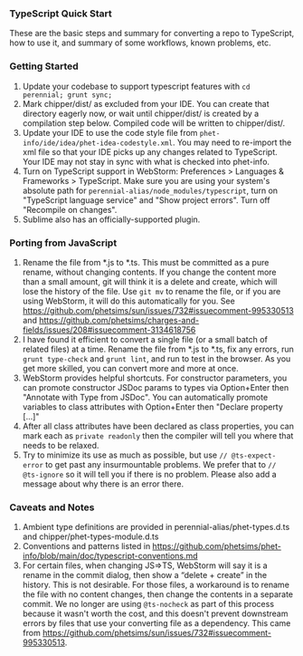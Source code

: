 ### TypeScript Quick Start

These are the basic steps and summary for converting a repo to TypeScript, how to use it, and summary of some workflows,
known problems, etc.

### Getting Started

1. Update your codebase to support typescript features with `cd perennial; grunt sync;`
2. Mark chipper/dist/ as excluded from your IDE. You can create that directory eagerly now, or wait until chipper/dist/
   is created by a compilation step below. Compiled code will be written to chipper/dist/.
3. Update your IDE to use the code style file from `phet-info/ide/idea/phet-idea-codestyle.xml`. You may need to
   re-import the xml file so that your IDE picks up any changes related to TypeScript. Your IDE may not stay in sync
   with what is checked into phet-info.
4. Turn on TypeScript support in WebStorm: Preferences > Languages & Frameworks > TypeScript. Make sure you are using
   your system's absolute path for `perennial-alias/node_modules/typescript`, turn on "TypeScript language service"
   and "Show project errors". Turn off "Recompile on changes".
5. Sublime also has an officially-supported plugin.

### Porting from JavaScript

1. Rename the file from *.js to *.ts. This must be committed as a pure rename, without changing contents. If you change
   the content more than a small amount, git will think it is a delete and create, which will lose the history of the
   file. Use `git mv` to rename the file, or if you are using WebStorm, it will do this automatically for you. See https://github.com/phetsims/sun/issues/732#issuecomment-995330513 and https://github.com/phetsims/charges-and-fields/issues/208#issuecomment-3134618756
2. I have found it efficient to convert a single file (or a small batch of related files) at a time. Rename the file
   from *.js to *.ts, fix any errors, run `grunt type-check` and `grunt lint`, and run to test in the browser. As you
   get more skilled, you can convert more and more at once.
3. WebStorm provides helpful shortcuts. For constructor parameters, you can promote constructor JSDoc params to types
   via Option+Enter then "Annotate with Type from JSDoc". You can automatically promote variables to class attributes
   with Option+Enter then "Declare property [...]"
4. After all class attributes have been declared as class properties, you can mark each as `private readonly` then the
   compiler will tell you where that needs to be relaxed.
5. Try to minimize its use as much as possible, but use `// @ts-expect-error` to get past any insurmountable problems.
   We prefer that to `// @ts-ignore` so it will tell you if there is no problem. Please also add a message about why
   there is an error there.

### Caveats and Notes

1. Ambient type definitions are provided in perennial-alias/phet-types.d.ts and chipper/phet-types-module.d.ts
2. Conventions and patterns listed in https://github.com/phetsims/phet-info/blob/main/doc/typescript-conventions.md
3. For certain files, when changing JS=>TS, WebStorm will say it is a rename in the commit dialog, then show a “delete +
   create” in the history. This is not desirable. For those files, a workaround is to rename the file with no content
   changes, then change the contents in a separate commit. We no longer are using `@ts-nocheck` as part of this process
   because it wasn't worth the cost, and this doesn't prevent downstream errors by files that use your converting file
   as a dependency. This came from https://github.com/phetsims/sun/issues/732#issuecomment-995330513.
